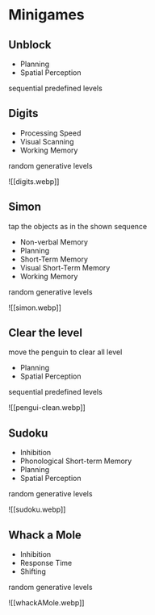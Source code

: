 # Minigames

## Unblock
- Planning
- Spatial Perception

sequential predefined levels

## Digits
- Processing Speed
- Visual Scanning
- Working Memory

random generative levels

![[digits.webp]]
## Simon
tap the objects as in the shown sequence

- Non-verbal Memory
- Planning
- Short-Term Memory
- Visual Short-Term Memory
- Working Memory

random generative levels

![[simon.webp]]

## Clear the level
move the penguin to clear all level

- Planning
- Spatial Perception

sequential predefined levels

![[pengui-clean.webp]]

## Sudoku
- Inhibition
- Phonological Short-term Memory
- Planning 
- Spatial Perception

random generative levels

![[sudoku.webp]]

## Whack a Mole

- Inhibition
- Response Time
- Shifting

random generative levels
  
![[whackAMole.webp]]